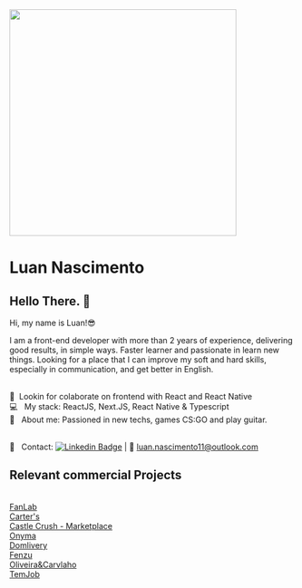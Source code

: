 <img width="auto" height="400" src="https://plopdo.com/wp-content/uploads/2021/07/Screenshot-1-1210x642.png?crop=1">


# Luan Nascimento

## Hello There. 👋
Hi, my name is Luan!😎

I am a front-end developer with more than 2 years of experience, delivering good results, in simple ways. Faster learner and passionate in learn new things.
Looking for a place that I can improve my soft and hard skills, especially in communication, and get better in English.

 <br/> :purple_heart: &nbsp;Lookin for colaborate on frontend with React and React Native
 <br/> :computer: &nbsp; My stack: ReactJS, Next.JS, React Native & Typescript
 <br/> 💬  &nbsp; About me: Passioned in new techs, games CS:GO and play guitar.
 
 <br/> :email: &nbsp; Contact: [![Linkedin Badge](https://img.shields.io/badge/-LuanNascimento-blue?style=flat-square&logo=Linkedin&logoColor=white&link=https://www.linkedin.com/in/luan-nascimento-4560/)](https://www.linkedin.com/in/luan-nascimento-4560/) 
| 
:email: luan.nascimento11@outlook.com

## Relevant commercial  Projects
 <br/> [FanLab](https://www.fanlab.com.br/)
 <br/> [Carter's](https://www.carters.com.br/)
 <br/> [Castle Crush - Marketplace](https://marketplace.castlecrushgame.com/)
 <br/> [Onyma](https://onyma.digital/)
 <br/> [Domlivery](https://play.google.com/store/apps/details?id=br.com.dominos.centraldeespecialistas&hl=en_GB&gl=US)
 <br/> [Fenzu](https://www.fenzu.com.br/)
 <br/> [Oliveira&Carvlaho](https://www.oliveiraecarvalho.com/)
 <br/> [TemJob](https://play.google.com/store/apps/details?id=com.temjob&hl=en_GB&gl=US)
